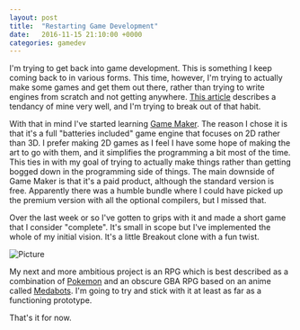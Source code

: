 ```yaml
---
layout: post
title:  "Restarting Game Development"
date:   2016-11-15 21:10:00 +0000
categories: gamedev
---
```


I'm trying to get back into game development. This is something I keep coming back to in various forms. This time, however, I'm trying to actually make some games and get them out there, rather than trying to write engines from scratch and not getting anywhere. [This article](http://howtomakeanrpg.com/a/not-your-problem.html) describes a tendancy of mine very well, and I'm trying to break out of that habit.

With that in mind I've started learning [Game Maker](http://www.yoyogames.com/gamemaker). The reason I chose it is that it's a full "batteries included" game engine that focuses on 2D rather than 3D. I prefer making 2D games as I feel I have some hope of making the art to go with them, and it simplifies the programming a bit most of the time. This ties in with my goal of trying to actually make things rather than getting bogged down in the programming side of things. The main downside of Game Maker is that it's a paid product, although the standard version is free. Apparently there was a humble bundle where I could have picked up the premium version with all the optional compilers, but I missed that.

Over the last week or so I've gotten to grips with it and made a short game that I consider "complete". It's small in scope but I've implemented the whole of my initial vision. It's a little Breakout clone with a fun twist.

![Picture]({{site.url}}/assets/breakoutout.png)

My next and more ambitious project is an RPG which is best described as a combination of [Pokemon](http://lmgtfy.com/?q=pokemon) and an obscure GBA RPG based on an anime called [Medabots](https://en.wikipedia.org/wiki/Medabots_(video_game)). I'm going to try and stick with it at least as far as a functioning prototype.

That's it for now.
